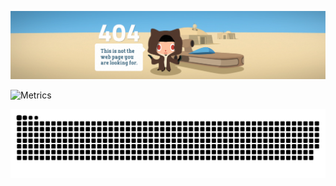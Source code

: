 ![404](https://github.com/Suk0803/imgs/blob/main/404.png)

![Metrics](https://metrics.lecoq.io/Suk0803?template=classic&isocalendar=1&habits=1&people=1&achievements=1&base=header%2C%20activity%2C%20community%2C%20repositories%2C%20metadata&base.indepth=false&base.hireable=false&base.skip=false&isocalendar=false&isocalendar.duration=half-year&habits=false&habits.from=200&habits.days=14&habits.facts=true&habits.charts=false&habits.charts.type=classic&habits.trim=false&habits.languages.limit=8&habits.languages.threshold=0%25&people=false&people.limit=24&people.identicons=false&people.identicons.hide=false&people.size=28&people.types=followers%2C%20following&people.shuffle=false&achievements=false&achievements.threshold=C&achievements.secrets=true&achievements.display=detailed&achievements.limit=0&config.timezone=Asia%2FSeoul)

![snake Animation](https://github.com/Suk0803/Suk0803/blob/output/github-contribution-grid-snake.svg)




